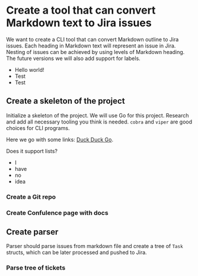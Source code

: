 # Create a tool that can convert Markdown text to Jira issues

We want to create a CLI tool that can convert Markdown outline to Jira issues.
Each heading in Markdown text will represent an issue in Jira. Nesting of issues can be achieved by using levels of Markdown heading.
The future versions we will also add support for labels.

- Hello world!
- Test
- Test

## Create a skeleton of the project

Initialize a skeleton of the project. We will use Go for this project.
Research and add all necessary tooling you think is needed. `cobra` and `viper` are good choices for CLI programs.

Here we go with some links: [Duck Duck Go](https://duckduckgo.com).

Does it support lists?

- I
- have
- no
- idea

### Create a Git repo

### Create Confulence page with docs

## Create parser

Parser should parse issues from markdown file and create a tree of `Task` structs, which can be later processed and pushed to Jira.

### Parse tree of tickets

